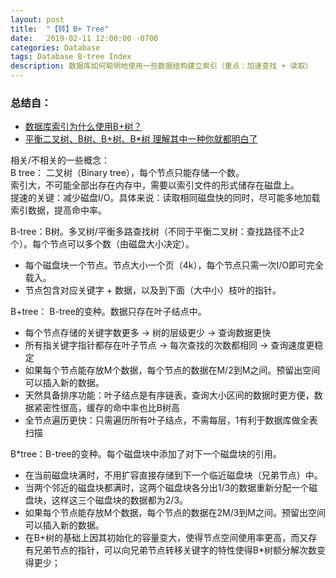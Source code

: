 ```yaml
---
layout: post
title:  "【转】B+ Tree"
date:   2019-02-11 12:00:00 -0700
categories: Database
tags: Database B-tree Index
description: 数据库如何聪明地使用一些数据结构建立索引（重点：加速查找 + 读取）
---
```

### 总结自：
- [数据库索引为什么使用B+树？](https://www.jianshu.com/p/4dbbaaa200c4)
- [平衡二叉树、B树、B+树、B\*树 理解其中一种你就都明白了](https://zhuanlan.zhihu.com/p/27700617)

相关/不相关的一些概念：  
B tree： 二叉树（Binary tree），每个节点只能存储一个数。  
索引大，不可能全部出存在内存中，需要以索引文件的形式储存在磁盘上。  
提速的关键：减少磁盘I/O。具体来说：读取相同磁盘快的同时，尽可能多地加载索引数据，提高命中率。

B-tree：B树。多叉树/平衡多路查找树（不同于平衡二叉树：查找路径不止2个）。每个节点可以多个数（由磁盘大小决定）。
- 每个磁盘块一个节点。节点大小一个页（4k），每个节点只需一次I/O即可完全载入。
- 节点包含对应关键字 + 数据，以及到下面（大中小）枝叶的指针。

B+tree：  B-tree的变种。数据只存在叶子结点中。
- 每个节点存储的关键字数更多 -> 树的层级更少 -> 查询数据更快
- 所有指关键字指针都存在叶子节点 -> 每次查找的次数都相同 -> 查询速度更稳定
- 如果每个节点能存放M个数据，每个节点的数据在M/2到M之间。预留出空间可以插入新的数据。
- 天然具备排序功能：叶子结点是有序链表，查询大小区间的数据时更方便，数据紧密性很高，缓存的命中率也比B树高
- 全节点遍历更快：只需遍历所有叶子结点，不需每层，1有利于数据库做全表扫描

B\*tree：B-tree的变种。每个磁盘块中添加了对下一个磁盘块的引用。
- 在当前磁盘块满时，不用扩容直接存储到下一个临近磁盘块（兄弟节点）中。
- 当两个邻近的磁盘块都满时，这两个磁盘块各分出1/3的数据重新分配一个磁盘块，这样这三个磁盘块的数据都为2/3。
- 如果每个节点能存放M个数据，每个节点的数据在2M/3到M之间。预留出空间可以插入新的数据。
- 在B+树的基础上因其初始化的容量变大，使得节点空间使用率更高，而又存有兄弟节点的指针，可以向兄弟节点转移关键字的特性使得B*树额分解次数变得更少；